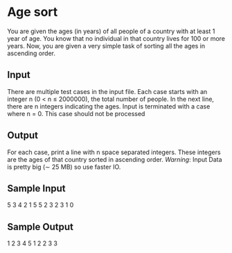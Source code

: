 # Age sort
You are given the ages (in years) of all people of a country with at least 1 year of age. You know that
no individual in that country lives for 100 or more years. Now, you are given a very simple task of
sorting all the ages in ascending order.

## Input
There are multiple test cases in the input file. Each case starts with an integer n (0 < n ≤ 2000000), the
total number of people. In the next line, there are n integers indicating the ages. Input is terminated
with a case where n = 0. This case should not be processed

## Output
For each case, print a line with n space separated integers. These integers are the ages of that country
sorted in ascending order.
*Warning*: Input Data is pretty big (∼ 25 MB) so use faster IO.

## Sample Input
5
3 4 2 1 5
5
2 3 2 3 1
0

## Sample Output
1 2 3 4 5
1 2 2 3 3

